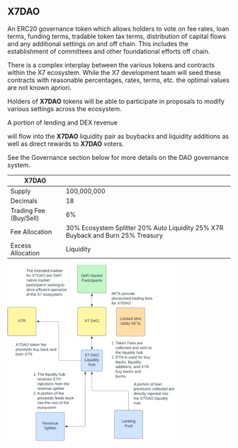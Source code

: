 ## X7DAO

An ERC20 governance token which allows holders to vote on fee rates, loan terms, funding terms, tradable token tax terms, distribution of capital flows and any additional settings on and off chain. This includes the establishment of committees and other foundational efforts off chain.

There is a complex interplay between the various tokens and contracts within the X7 ecosystem. While the X7 development team will seed these contracts with reasonable percentages, rates, terms, etc. the optimal values are not known apriori.

Holders of **X7DAO** tokens will be able to participate in proposals to modify various settings across the ecosystem.

A portion of lending and DEX revenue

will flow into the **X7DAO** liquidity pair as buybacks and liquidity additions as well as direct rewards to **X7DAO** voters.

See the Governance section below for more details on the DAO governance system.

| X7DAO                  |                                                                                 |
| ---------------------- | ------------------------------------------------------------------------------- |
| Supply                 | 100,000,000                                                                     |
| Decimals               | 18                                                                              |
| Trading Fee (Buy/Sell) | 6%                                                                              |
| Fee Allocation         | 30% Ecosystem Splitter 20% Auto Liquidity 25% X7R Buyback and Burn 25% Treasury |
| Excess Allocation      | Liquidity                                                                       |

![](/whitepaper/images/cacfbfc7-f281-4e70-8cc5-6e70be194a2d.005.jpg)

